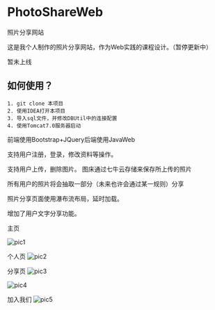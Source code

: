 # PhotoShareWeb
照片分享网站

这是我个人制作的照片分享网站，作为Web实践的课程设计。（暂停更新中）

暂未上线


## 如何使用？
  
    1. git clone 本项目
    2. 使用IDEA打开本项目
    3. 导入sql文件，并修改DBUtil中的连接配置
    4. 使用Tomcat7.0服务器启动



前端使用Bootstrap+JQuery后端使用JavaWeb

支持用户注册，登录，修改资料等操作。

支持用户上传，删除图片。 图床通过七牛云存储来保存所上传的照片

所有用户的照片将会抽取一部分（未来也许会通过某一规则）分享

照片分享页面使用瀑布流布局，延时加载。

增加了用户文字分享功能。

主页

![pic1](http://i2.buimg.com/4851/d496112e293db4a8.png)

个人页
![pic2](http://i2.buimg.com/4851/0ead140d3580c891.png)

分享页
![pic3](http://i2.buimg.com/4851/82398e820d01277a.png)

![pic4](http://p1.bpimg.com/4851/8620bb24a9bd930c.png)

加入我们
![pic5](http://p1.bpimg.com/4851/c6ec29ba8c7f6659.png)











